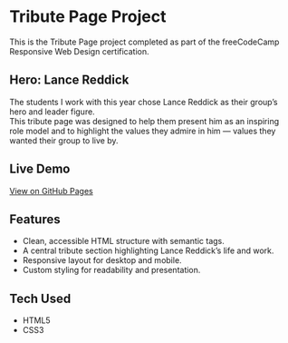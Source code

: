 # Tribute Page Project

This is the Tribute Page project completed as part of the freeCodeCamp Responsive Web Design certification.

## Hero: Lance Reddick
The students I work with this year chose Lance Reddick as their group’s hero and leader figure.  
This tribute page was designed to help them present him as an inspiring role model and to highlight the values they admire in him — values they wanted their group to live by.

## Live Demo
[View on GitHub Pages](https://lioradalyareiken.github.io/responsive-web-design-projects/tribute-page/)

## Features
- Clean, accessible HTML structure with semantic tags.
- A central tribute section highlighting Lance Reddick’s life and work.
- Responsive layout for desktop and mobile.
- Custom styling for readability and presentation.

## Tech Used
- HTML5  
- CSS3
